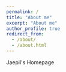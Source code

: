 ```yaml
---
permalink: /
title: "About me"
excerpt: "About me"
author_profile: true
redirect_from: 
  - /about/
  - /about.html
---
```


Jaepil's Homepage
